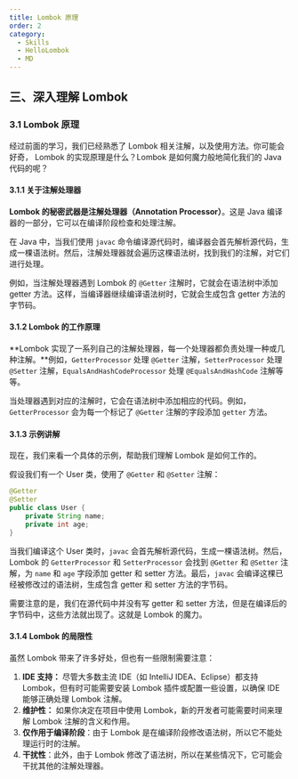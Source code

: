 ```yaml
---
title: Lombok 原理
order: 2
category:
  - Skills
  - HelloLombok
  - MD
---
```


## 三、深入理解 Lombok

### 3.1 Lombok 原理

经过前面的学习，我们已经熟悉了 Lombok 相关注解，以及使用方法。你可能会好奇， Lombok 的实现原理是什么？Lombok 是如何魔力般地简化我们的 Java 代码的呢？

#### 3.1.1 关于注解处理器

**Lombok 的秘密武器是注解处理器（Annotation Processor）**。这是 Java 编译器的一部分，它可以在编译阶段检查和处理注解。

在 Java 中，当我们使用 `javac` 命令编译源代码时，编译器会首先解析源代码，生成一棵语法树。然后，注解处理器就会遍历这棵语法树，找到我们的注解，对它们进行处理。

例如，当注解处理器遇到 Lombok 的 `@Getter` 注解时，它就会在语法树中添加 getter 方法。这样，当编译器继续编译语法树时，它就会生成包含 getter 方法的字节码。

#### 3.1.2 Lombok 的工作原理

**Lombok 实现了一系列自己的注解处理器，每一个处理器都负责处理一种或几种注解。**例如，`GetterProcessor` 处理 `@Getter` 注解，`SetterProcessor` 处理 `@Setter` 注解，`EqualsAndHashCodeProcessor` 处理 `@EqualsAndHashCode` 注解等等。

当处理器遇到对应的注解时，它会在语法树中添加相应的代码。例如，`GetterProcessor` 会为每一个标记了 `@Getter` 注解的字段添加 `getter` 方法。

#### 3.1.3 示例讲解

现在，我们来看一个具体的示例，帮助我们理解 Lombok 是如何工作的。

假设我们有一个 User 类，使用了 `@Getter` 和 `@Setter` 注解：

```java
@Getter
@Setter
public class User {
    private String name;
    private int age;
}
```

当我们编译这个 User 类时，`javac` 会首先解析源代码，生成一棵语法树。然后，Lombok 的 `GetterProcessor` 和 `SetterProcessor` 会找到 `@Getter` 和 `@Setter` 注解，为 `name` 和 `age` 字段添加 getter 和 setter 方法。最后，`javac` 会编译这棵已经被修改过的语法树，生成包含 getter 和 setter 方法的字节码。

需要注意的是，我们在源代码中并没有写 getter 和 setter 方法，但是在编译后的字节码中，这些方法就出现了。这就是 Lombok 的魔力。

#### 3.1.4 Lombok 的局限性

虽然 Lombok 带来了许多好处，但也有一些限制需要注意：

1. **IDE 支持：** 尽管大多数主流 IDE（如 IntelliJ IDEA、Eclipse）都支持 Lombok，但有时可能需要安装 Lombok 插件或配置一些设置，以确保 IDE 能够正确处理 Lombok 注解。
2. **维护性：** 如果你决定在项目中使用 Lombok，新的开发者可能需要时间来理解 Lombok 注解的含义和作用。
3. **仅作用于编译阶段**：由于 Lombok 是在编译阶段修改语法树，所以它不能处理运行时的注解。
4. **干扰性**：此外，由于 Lombok 修改了语法树，所以在某些情况下，它可能会干扰其他的注解处理器。
